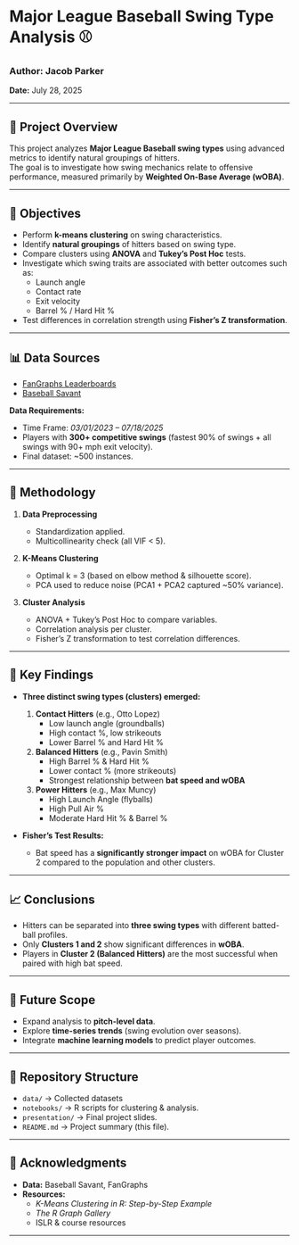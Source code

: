 # Major League Baseball Swing Type Analysis ⚾

### Author: Jacob Parker  
**Date:** July 28, 2025  

---

## 📌 Project Overview
This project analyzes **Major League Baseball swing types** using advanced metrics to identify natural groupings of hitters.  
The goal is to investigate how swing mechanics relate to offensive performance, measured primarily by **Weighted On-Base Average (wOBA)**.

---

## 🎯 Objectives
- Perform **k-means clustering** on swing characteristics.  
- Identify **natural groupings** of hitters based on swing type.  
- Compare clusters using **ANOVA** and **Tukey’s Post Hoc** tests.  
- Investigate which swing traits are associated with better outcomes such as:
  - Launch angle  
  - Contact rate  
  - Exit velocity  
  - Barrel % / Hard Hit %  
- Test differences in correlation strength using **Fisher’s Z transformation**.

---

## 📊 Data Sources
- [FanGraphs Leaderboards](https://www.fangraphs.com/)  
- [Baseball Savant](https://baseballsavant.mlb.com/)  

**Data Requirements:**
- Time Frame: *03/01/2023 – 07/18/2025*  
- Players with **300+ competitive swings** (fastest 90% of swings + all swings with 90+ mph exit velocity).  
- Final dataset: ~500 instances.  

---

## 🧪 Methodology
1. **Data Preprocessing**  
   - Standardization applied.  
   - Multicollinearity check (all VIF < 5).  

2. **K-Means Clustering**  
   - Optimal k = 3 (based on elbow method & silhouette score).  
   - PCA used to reduce noise (PCA1 + PCA2 captured ~50% variance).  

3. **Cluster Analysis**  
   - ANOVA + Tukey’s Post Hoc to compare variables.  
   - Correlation analysis per cluster.  
   - Fisher’s Z transformation to test correlation differences.  

---

## 🔎 Key Findings
- **Three distinct swing types (clusters) emerged:**
  1. **Contact Hitters** (e.g., Otto Lopez)  
     - Low launch angle (groundballs)  
     - High contact %, low strikeouts  
     - Lower Barrel % and Hard Hit %  
  2. **Balanced Hitters** (e.g., Pavin Smith)  
     - High Barrel % & Hard Hit %  
     - Lower contact % (more strikeouts)  
     - Strongest relationship between **bat speed and wOBA**  
  3. **Power Hitters** (e.g., Max Muncy)  
     - High Launch Angle (flyballs)  
     - High Pull Air %  
     - Moderate Hard Hit % & Barrel %  

- **Fisher’s Test Results:**  
  - Bat speed has a **significantly stronger impact** on wOBA for Cluster 2 compared to the population and other clusters.  

---

## 📈 Conclusions
- Hitters can be separated into **three swing types** with different batted-ball profiles.  
- Only **Clusters 1 and 2** show significant differences in **wOBA**.  
- Players in **Cluster 2 (Balanced Hitters)** are the most successful when paired with high bat speed.  

---

## 🚀 Future Scope
- Expand analysis to **pitch-level data**.  
- Explore **time-series trends** (swing evolution over seasons).  
- Integrate **machine learning models** to predict player outcomes.  

---

## 📂 Repository Structure
- `data/` → Collected datasets  
- `notebooks/` → R scripts for clustering & analysis.  
- `presentation/` → Final project slides.  
- `README.md` → Project summary (this file).   

---

## 🙏 Acknowledgments
- **Data:** Baseball Savant, FanGraphs  
- **Resources:**  
  - *K-Means Clustering in R: Step-by-Step Example*  
  - *The R Graph Gallery*  
  - ISLR & course resources  

---
